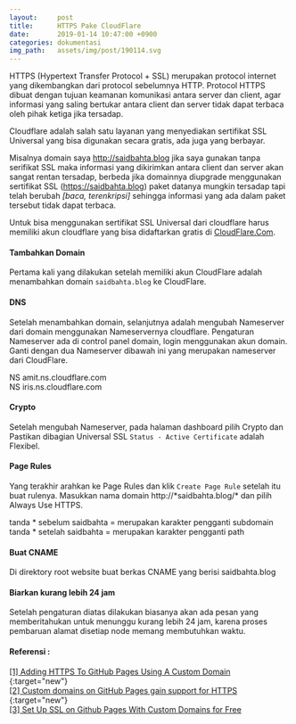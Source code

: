 ```yaml
---
layout:     post
title:      HTTPS Pake CloudFlare
date:       2019-01-14 10:47:00 +0900
categories: dokumentasi
img_path:   assets/img/post/190114.svg
---
```


HTTPS (Hypertext Transfer Protocol + SSL) merupakan protocol internet yang dikembangkan dari protocol sebelumnya HTTP. Protocol HTTPS dibuat dengan tujuan keamanan komunikasi antara server dan client, agar informasi yang saling bertukar antara client dan server tidak dapat terbaca oleh pihak ketiga jika tersadap. 

Cloudflare adalah salah satu layanan yang menyediakan sertifikat SSL Universal yang bisa digunakan secara gratis, ada juga yang berbayar. 

Misalnya domain saya http://saidbahta.blog jika saya gunakan tanpa serifikat SSL maka informasi yang dikirimkan antara client dan server akan sangat rentan tersadap, berbeda jika domainnya diupgrade menggunakan sertifikat SSL (https://saidbahta.blog) paket datanya mungkin tersadap tapi telah berubah _[baca, terenkripsi]_ sehingga informasi yang ada dalam paket tersebut tidak dapat terbaca. 

Untuk bisa menggunakan sertifikat SSL Universal dari cloudflare harus memiliki akun cloudflare yang bisa didaftarkan gratis di [CloudFlare.Com](https://www.cloudflare.com). 


#### Tambahkan Domain 

Pertama kali yang dilakukan setelah memiliki akun CloudFlare adalah menambahkan domain `saidbahta.blog` ke CloudFlare.  

#### DNS

Setelah menambahkan domain, selanjutnya adalah mengubah Nameserver dari domain menggunakan Nameservernya cloudflare. Pengaturan Nameserver ada di control panel domain, login menggunakan akun domain. Ganti dengan dua Nameserver dibawah ini yang merupakan nameserver dari CloudFlare. 

NS      amit.ns.cloudflare.com <br>
NS      iris.ns.cloudflare.com

#### Crypto 

Setelah mengubah Nameserver, pada halaman dashboard pilih Crypto dan Pastikan dibagian Universal SSL `Status - Active Certificate` adalah Flexibel. 

#### Page Rules

Yang terakhir arahkan ke Page Rules dan klik `Create Page Rule` setelah itu buat rulenya. Masukkan nama domain http://\*saidbahta.blog/\* dan pilih Always Use HTTPS. 

tanda * sebelum saidbahta = merupakan karakter pengganti subdomain <br>
tanda * setelah saidbahta = merupakan karakter pengganti path

#### Buat CNAME 
Di direktory root website buat berkas CNAME yang berisi saidbahta.blog

#### Biarkan kurang lebih 24 jam 

Setelah pengaturan diatas dilakukan biasanya akan ada pesan yang memberitahukan untuk menunggu kurang lebih 24 jam, karena proses pembaruan alamat disetiap node memang membutuhkan waktu. 


#### Referensi : 
[[1] Adding HTTPS To GitHub Pages Using A Custom Domain ](https://blog.yechiel.me/adding-https-to-github-pages-using-a-custom-domain-7e4ee8ab1c50){:target="new"}<br>
[[2] Custom domains on GitHub Pages gain support for HTTPS ](https://blog.github.com/2018-05-01-github-pages-custom-domains-https/){:target="new"}<br>
[[3] Set Up SSL on Github Pages With Custom Domains for Free ](https://hackernoon.com/set-up-ssl-on-github-pages-with-custom-domains-for-free-a576bdf51bc)
